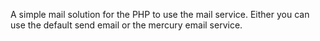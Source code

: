 A simple mail solution for the PHP to use the mail service.
Either you can use the default send email or the mercury email service.
